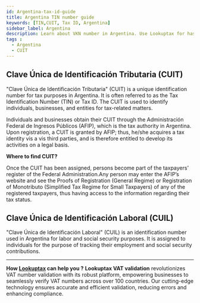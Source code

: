 ```yaml
---
id: Argentina-tax-id-guide
title: Argentina TIN number guide
keywords: [TIN,CUIT, Tax ID, Argentina]
sidebar_label: Argentina
description: Learn about VKN number in Argentina. Use Lookuptax for hassle-free tax id validation in Argentina and other 100+ countries
tags : 
  - Argentina
  - CUIT
---
```


## Clave Única de Identificación Tributaria (CUIT)
"Clave Única de Identificación Tributaria" (CUIT) is a unique identification number for tax purposes in Argentina. It is often referred to as the Tax Identification Number (TIN) or Tax ID. The CUIT is used to identify individuals, businesses, and entities for tax-related matters.

Individuals and businesses obtain their CUIT through the Administración Federal de Ingresos Públicos (AFIP), which is the tax authority in Argentina. Upon registration, a CUIT is granted by AFIP; thus, he/she acquires a tax identity vis a vis third parties, and is therefore entitled to develop its activities on a legal basis.

**Where to find CUIT?**

Once the CUIT has been assigned, persons become part of the taxpayers’ register of the Federal Administration.Any person may enter the AFIP’s website and see the Proofs of Registration (General Regime) or Registration of Monotributo (Simplified Tax Regime for Small Taxpayers) of any of the registered taxpayers, thus having access to the information regarding their tax status.

## Clave Única de Identificación Laboral (CUIL)
"Clave Única de Identificación Laboral" (CUIL) is an identification number used in Argentina for labor and social security purposes. It is assigned to individuals for the purpose of tracking their employment and social security contributions.

----
**How [Lookuptax](https://lookuptax.com/) can help you ?**
**Lookuptax VAT validation** revolutionizes VAT number validation with its robust platform, empowering businesses to seamlessly verify VAT numbers across over 100 countries. Our cutting-edge technology ensures accurate and efficient validation, reducing errors and enhancing compliance.
